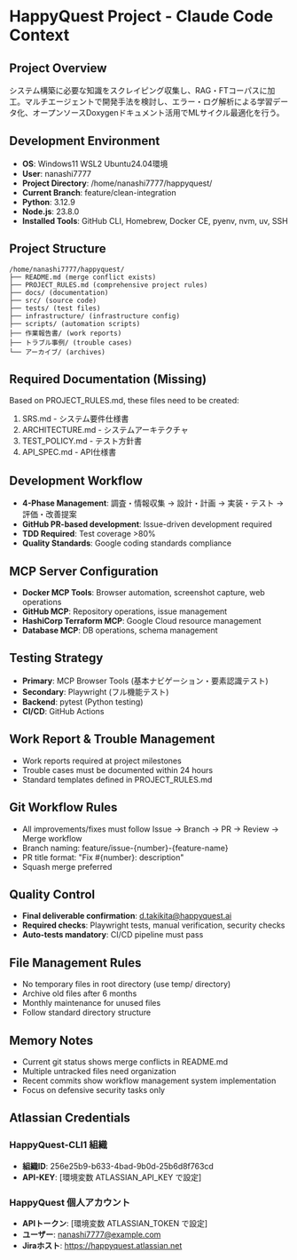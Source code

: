 # HappyQuest Project - Claude Code Context

## Project Overview
システム構築に必要な知識をスクレイピング収集し、RAG・FTコーパスに加工。マルチエージェントで開発手法を検討し、エラー・ログ解析による学習データ化、オープンソースDoxygenドキュメント活用でMLサイクル最適化を行う。

## Development Environment
- **OS**: Windows11 WSL2 Ubuntu24.04環境
- **User**: nanashi7777
- **Project Directory**: /home/nanashi7777/happyquest/
- **Current Branch**: feature/clean-integration
- **Python**: 3.12.9
- **Node.js**: 23.8.0
- **Installed Tools**: GitHub CLI, Homebrew, Docker CE, pyenv, nvm, uv, SSH

## Project Structure
```
/home/nanashi7777/happyquest/
├── README.md (merge conflict exists)
├── PROJECT_RULES.md (comprehensive project rules)
├── docs/ (documentation)
├── src/ (source code)
├── tests/ (test files)
├── infrastructure/ (infrastructure config)
├── scripts/ (automation scripts)
├── 作業報告書/ (work reports)
├── トラブル事例/ (trouble cases)
└── アーカイブ/ (archives)
```

## Required Documentation (Missing)
Based on PROJECT_RULES.md, these files need to be created:
1. SRS.md - システム要件仕様書
2. ARCHITECTURE.md - システムアーキテクチャ
3. TEST_POLICY.md - テスト方針書
4. API_SPEC.md - API仕様書

## Development Workflow
- **4-Phase Management**: 調査・情報収集 → 設計・計画 → 実装・テスト → 評価・改善提案
- **GitHub PR-based development**: Issue-driven development required
- **TDD Required**: Test coverage >80%
- **Quality Standards**: Google coding standards compliance

## MCP Server Configuration
- **Docker MCP Tools**: Browser automation, screenshot capture, web operations
- **GitHub MCP**: Repository operations, issue management
- **HashiCorp Terraform MCP**: Google Cloud resource management
- **Database MCP**: DB operations, schema management

## Testing Strategy
- **Primary**: MCP Browser Tools (基本ナビゲーション・要素認識テスト)
- **Secondary**: Playwright (フル機能テスト)
- **Backend**: pytest (Python testing)
- **CI/CD**: GitHub Actions

## Work Report & Trouble Management
- Work reports required at project milestones
- Trouble cases must be documented within 24 hours
- Standard templates defined in PROJECT_RULES.md

## Git Workflow Rules
- All improvements/fixes must follow Issue → Branch → PR → Review → Merge workflow
- Branch naming: feature/issue-{number}-{feature-name}
- PR title format: "Fix #{number}: description"
- Squash merge preferred

## Quality Control
- **Final deliverable confirmation**: d.takikita@happyquest.ai
- **Required checks**: Playwright tests, manual verification, security checks
- **Auto-tests mandatory**: CI/CD pipeline must pass

## File Management Rules
- No temporary files in root directory (use temp/ directory)
- Archive old files after 6 months
- Monthly maintenance for unused files
- Follow standard directory structure

## Memory Notes
- Current git status shows merge conflicts in README.md
- Multiple untracked files need organization
- Recent commits show workflow management system implementation
- Focus on defensive security tasks only

## Atlassian Credentials
### HappyQuest-CLI1 組織
- **組織ID**: 256e25b9-b633-4bad-9b0d-25b6d8f763cd
- **API-KEY**: [環境変数 ATLASSIAN_API_KEY で設定]

### HappyQuest 個人アカウント
- **APIトークン**: [環境変数 ATLASSIAN_TOKEN で設定]
- **ユーザー**: nanashi7777@example.com
- **Jiraホスト**: https://happyquest.atlassian.net